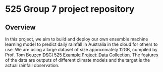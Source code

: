 # 525 Group 7 project repository

## Overview


In this project, we aim to build and deploy our own ensemble machine learning model to predict daily rainfall in Australia in the cloud for others to use. We are using a large dataset of size approximately 12GB, compiled by Prof. Tom Beuzen [DSCI 525 Example Project: Data Collection](https://github.ubc.ca/MDS-2020-21/DSCI_525_web-cloud-comp_students/blob/master/get_data.ipynb). The features of the data are outputs of different climate models and the target is the actual rainfall observation. 
